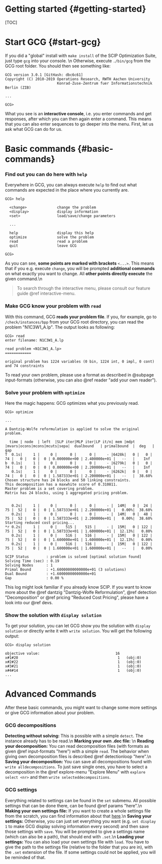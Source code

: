 # Getting started {#getting-started}
[TOC]
# Start GCG {#start-gcg}
If you did a "global" install with `make install` of the SCIP Optimization Suite,
just type `gcg` into your console. \n
Otherwise, execute `./bin/gcg` from the GCG root folder.
You should then see something like:
```
GCG version 3.0.1 [GitHash: dbc6c61]
Copyright (C) 2010-2019 Operations Research, RWTH Aachen University
                        Konrad-Zuse-Zentrum fuer Informationstechnik Berlin (ZIB)

...

GCG>

```

What you see is an **interactive console**, i.e. you enter commands and get responses, after which you can then
again enter a command. This means that you can also enter sequences to go deeper into the menu.
First, let us ask what GCG can do for us.

# Basic commands {#basic-commands}
### Find out you can do here with `help`
Everywhere in GCG, you can always execute `help` to find out what commands are expected in the place where you currently are.
```
GCG> help

  <change>              change the problem
  <display>             display information
  <set>                 load/save/change parameters

  ...

  help                  display this help
  optimize              solve the problem
  read                  read a problem
  quit                  leave GCG

GCG>
```
As you can see, **some points are marked with brackets** `<...>`. This means that if you e.g. execute `change`,
you will be prompted **additional commands** on what exactly you want to change. All **other points directly execute** the given command.\n

> To search through the interactive menu, please consult our feature guide @ref interactive-menu.

### Make GCG know your problem with `read`
With this command, GCG **reads your problem file**. If you, for example, go to `/check/instances/bpp` from your GCG root
directory, you can read the problem "N1C3W1_A.lp". The output looks as following:
```
GCG> read
enter filename: N1C3W1_A.lp

read problem <N1C3W1_A.lp>
============

original problem has 1224 variables (0 bin, 1224 int, 0 impl, 0 cont) and 74 constraints

```

To read your own problem, please use a format as described in @subpage input-formats (otherwise, you can also @ref reader "add your own reader").

### Solve your problem with `optimize`
Here the magic happens: GCG optimizes what you previously read.
```
GCG> optimize

...

A Dantzig-Wolfe reformulation is applied to solve the original problem.

  time | node  | left  |SLP iter|MLP iter|LP it/n| mem |mdpt |mvars|ocons|mcons|mcuts|sepa|  dualbound   | primalbound  |  deg   |  gap   
T  0.1s|     1 |     0 |      0 |      0 |     - |6428k|   0 |   0 |  74 |   0 |   0 |  0 | 0.000000e+00 | 2.400000e+01 |   --   |    Inf
b  0.1s|     1 |     0 |      0 |      0 |     - |6279k|   0 |   0 |  74 |   0 |   0 |  0 | 0.000000e+00 | 2.200000e+01 |   --   |    Inf
   0.1s|     1 |     0 |      0 |      0 |     - |6262k|   0 |   0 |  74 |   0 |   0 |  0 | 1.587333e+01 | 2.200000e+01 |   --   |  38.60%
Chosen structure has 24 blocks and 50 linking constraints.
This decomposition has a maxwhite score of 0.310811.
Master problem is a set covering problem.
Matrix has 24 blocks, using 1 aggregated pricing problem.


   0.2s|     1 |     0 |      0 |      0 |     - |  14M|   0 |  24 |  75 |  52 |   0 |  0 | 1.587333e+01 | 2.200000e+01 |   0.00%|  38.60%
   0.2s|     1 |     0 |      0 |      0 |     - |  14M|   0 |  48 |  75 |  52 |   0 |  0 | 1.587333e+01 | 2.200000e+01 |   0.00%|  38.60%
Starting reduced cost pricing...
*r 0.2s|     1 |     0 |    515 |    515 |     - |  15M|   0 | 122 |  75 |  52 |   0 |  0 | 1.587333e+01 | 1.600000e+01 |  12.13%|   0.80%
   0.2s|     1 |     0 |    516 |    516 |     - |  15M|   0 | 122 |  75 |  52 |   0 |  0 | 1.600000e+01 | 1.600000e+01 |  12.13%|   0.00%
   0.2s|     1 |     0 |    516 |    516 |     - |  15M|   0 | 122 |  75 |  52 |   0 |  0 | 1.600000e+01 | 1.600000e+01 |   --   |   0.00%

SCIP Status        : problem is solved [optimal solution found]
Solving Time (sec) : 0.19
Solving Nodes      : 1
Primal Bound       : +1.60000000000000e+01 (3 solutions)
Dual Bound         : +1.60000000000000e+01
Gap                : 0.00 %
```

This log might look familiar if you already know SCIP. If you want to know more about the @ref dantzig "Dantzig-Wolfe Reformulation", @ref detection "Decomposition" or @ref pricing "Reduced Cost Pricing",
please have a look into our @ref devs.


### Show the solution with `display solution`
To get your solution, you can let GCG show you the solution with `display solution` or directly write it
with `write solution`. You will get the following output:
```
GCG> display solution

objective value:                                   16
x#1#20                                              1 	(obj:0)
x#2#22                                              1 	(obj:0)
x#3#21                                              1 	(obj:0)
x#4#14                                              1 	(obj:0)
...

```

# Advanced Commands
After these basic commands, you might want to change some more settings or give GCG information about your problem.

### GCG decompositions
**Detecting without solving:** This is possible with a simple `detect`. The instance already has to be read.\n
**Marking your own .dec file:** \n
**Reading your decomposition:** You can read decomposition files (with formats as given @ref input-formats "here") with a simple `read`.
The behavior when giving own decomposition files is described @ref detectionloop "here".\n
**Saving your decomposition:** You can save all decompositions found with `write alldecompositions`. To just save single ones, you have
to select a decomposition in the @ref explore-menu "Explore Menu" with `explore select <nr>` and then `write selecteddecompositions`.

### GCG settings
Everything related to settings can be found in the `set` submenu. All possible settings that can be done there, can be found @ref params "here".\n
**Making your own settings file:** If you want to create a whole settings file from the scratch, you can find information
about that <a href="FAQ.html#createsettingsfile">here</a>.\n
**Saving your settings:** Otherwise, you can just set everything you want (e.g. `set display 1` to make GCG display solving information
  every second) and then save those settings with `save`. You will
be prompted to give a settings name (which can also be a path), that should end
with `.set`.\n
**Loading your settings:** You can also load your own settings file with `load`. You have to give the path to the settings file (relative to the folder that
you are in), with the `.set` extension of the file. If some settings could not
be applied, you will be reminded of that.
